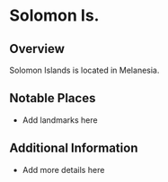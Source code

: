 # Solomon Is.
## Overview
Solomon Islands is located in Melanesia.

## Notable Places
- Add landmarks here

## Additional Information
- Add more details here
